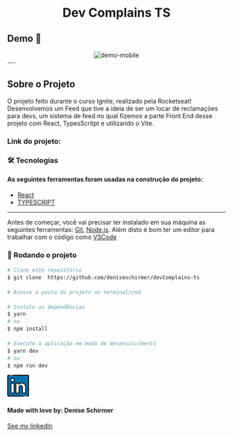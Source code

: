 <h1 style="text-align: center; font-weight: bold;">Dev Complains TS</h1>

 ## Demo 📸

<div align="center">
   <img src="./github/dev-complains.gif" alt="demo-mobile" height="425">
</div> 
 ---

## Sobre o Projeto
O  projeto feito durante o curso Ignite, realizado pela Rocketseat! Desenvolvemos um Feed que tive a ideia de ser um locar de reclamações para devs,
um sistema de feed no qual fizemos a parte Front End desse projeto com React, TypesScritpt e utilizando o Vite.

### Link do projeto: 

### 🛠 Tecnologias
#### As seguintes ferramentas foram usadas na construção do projeto:

- [React](https://pt-br.reactjs.org/)
- [TYPESCRIPT](https://www.typescriptlang.org/docs/)


--- 
Antes de começar, você vai precisar ter instalado em sua máquina as seguintes ferramentas:
[Git](https://git-scm.com), [Node.js](https://nodejs.org/en/).
Além disto é bom ter um editor para trabalhar com o código como [VSCode](https://code.visualstudio.com/)

### 🎲 Rodando o projeto

```bash
# Clone este repositório
$ git clone  https://github.com/deniseschirmer/devComplains-ts

# Acesse a pasta do projeto no terminal/cmd

# Instale as dependências
$ yarn
# ou
$ npm install

# Execute a aplicação em modo de desenvolvimento
$ yarn dev
# ou
$ npm run dev

```



<a href="https://raw.githubusercontent.com/ARTHURPC03/Proffy-FullStack/master/github/linkedin.png">
<img src="https://raw.githubusercontent.com/ARTHURPC03/Proffy-FullStack/master/github/linkedin.png" alt="linkedin" height="50"></a>
<br />

#### Made with love by: Denise Schirmer
[See my linkedIn](https://www.linkedin.com/in/denise-s-lima-schirmer-9702661ba/)